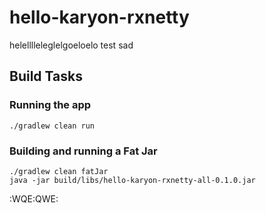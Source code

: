 # hello-karyon-rxnetty
helelllleleglelgoeloelo
test sad
## Build Tasks

### Running the app
```
./gradlew clean run
```

### Building and running a Fat Jar
```
./gradlew clean fatJar
java -jar build/libs/hello-karyon-rxnetty-all-0.1.0.jar
```
:WQE:QWE:

